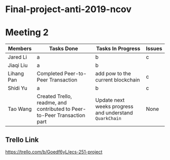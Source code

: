 # Final-project-anti-2019-ncov

# Meeting 2
 Members | Tasks Done | Tasks In Progress | Issues
-------|---------- | ------------------ | ----------------
Jared Li | a  | b | c
Jiaqi Liu | a | b
Lihang Pan | Completed Peer-to-Peer Transaction | add pow to the current blockchain  | c
Shidi Yu | a | b | c
Tao Wang | Created Trello, readme, and contributed to Peer-to-Peer Transaction part | Update next weeks progress and understand `QuarkChain` | None














## Trello Link

https://trello.com/b/Goedf6yL/ecs-251-project
